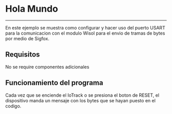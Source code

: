 # Hola Mundo
-------------
En este ejemplo se muestra como configurar y hacer uso del puerto USART para la comunicacion con el modulo Wisol para el envio de tramas de bytes por medio de Sigfox.

Requisitos
----------
No se require componentes adicionales

Funcionamiento del programa
------------
Cada vez que se enciende el IoTrack o se presiona el boton de RESET, el dispositivo manda un mensaje con los bytes que se hayan puesto en el codigo.

